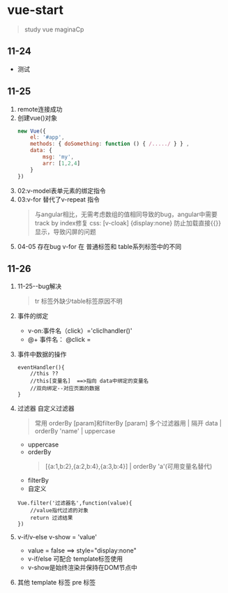 # vue-start
> study vue
> maginaCp

## 11-24
* 测试

## 11-25
1. remote连接成功
2. 创建vue()对象
    ```javascript
    new Vue({ 
        el: '#app', 
        methods: { doSomething: function () { /...../ } } ,
        data: {
            msg: 'my',
            arr: [1,2,4]
        }
    })
    ```
2. 02:v-model表单元素的绑定指令
3. 03:v-for 替代了v-repeat  指令
    > 与angular相比，无需考虑数组的值相同导致的bug，angular中需要track by index修复
    > css: [v-cloak] {display:none}   防止加载直接{{}}显示，导致闪屏的问题
4. 04-05 存在bug  v-for  在 普通标签和 table系列标签中的不同

## 11-26
1. 11-25--bug解决
    > tr 标签外缺少table标签原因不明
2. 事件的绑定
    * v-on:事件名（click）='cliclhandler()'
    * @+ 事件名：  @click = 
3. 事件中数据的操作
    ```
    eventHandler(){
        //this ??
        //this[变量名]  ==>指向 data中绑定的变量名 
        //双向绑定--对应页面的数据        
    }
    ```
4. 过滤器 自定义过滤器

    > 常用 orderBy [param]和filterBy [param]
    > 多个过滤器用 | 隔开    data | orderBy 'name' | uppercase 
    
    * uppercase
    * orderBy
        > [{a:1,b:2},{a:2,b:4},{a:3,b:4}] | orderBy 'a'(可用变量名替代)
    * filterBy
    * 自定义
    ```
    Vue.filter('过滤器名',function(value){
        //value指代过滤的对象
        return 过滤结果
    })
    ```
6. v-if/v-else  v-show    = 'value'
    * value = false  ==> style="display:none"
    * v-if/else 可配合 template标签使用
    * v-show是始终渲染并保持在DOM节点中
5. 其他
   template 标签
   pre 标签
    



